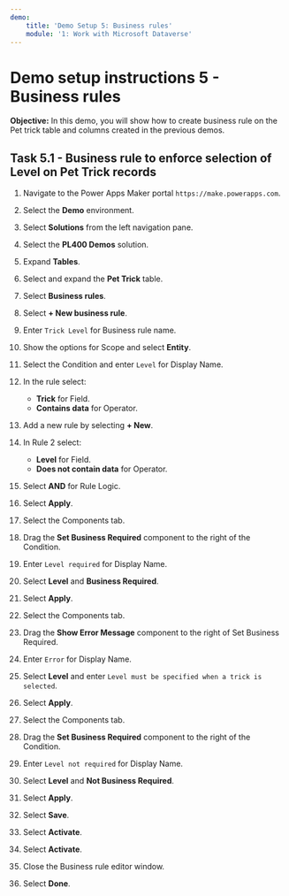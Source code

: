 ```yaml
---
demo:
    title: 'Demo Setup 5: Business rules'
    module: '1: Work with Microsoft Dataverse'
---
```


# Demo setup instructions 5 - Business rules

**Objective:** In this demo, you will show how to create business rule on the Pet trick table and columns created in the previous demos.

## Task 5.1 - Business rule to enforce selection of Level on Pet Trick records

1. Navigate to the Power Apps Maker portal `https://make.powerapps.com`.

1. Select the **Demo** environment.
1. Select **Solutions** from the left navigation pane.
1. Select the **PL400 Demos** solution.
1. Expand **Tables**.
1. Select and expand the **Pet Trick** table.
1. Select **Business rules**.

1. Select **+ New business rule**.
1. Enter `Trick Level` for Business rule name.
1. Show the options for Scope and select **Entity**.
1. Select the Condition and enter `Level` for Display Name.
1. In the rule select:

   - **Trick** for Field.
   - **Contains data** for Operator.

1. Add a new rule by selecting **+ New**.

1. In Rule 2 select:

   - **Level** for Field.
   - **Does not contain data** for Operator.

1. Select **AND** for Rule Logic.
1. Select **Apply**.

1. Select the Components tab.
1. Drag the **Set Business Required** component to the right of the Condition.
1. Enter `Level required` for Display Name.
1. Select **Level** and **Business Required**.
1. Select **Apply**.

1. Select the Components tab.
1. Drag the **Show Error Message** component to the right of Set Business Required.
1. Enter `Error` for Display Name.
1. Select **Level** and enter `Level must be specified when a trick is selected`.
1. Select **Apply**.

1. Select the Components tab.
1. Drag the **Set Business Required** component to the right of the Condition.
1. Enter `Level not required` for Display Name.
1. Select **Level** and **Not Business Required**.
1. Select **Apply**.
1. Select **Save**.
1. Select **Activate**.
1. Select **Activate**.
1. Close the Business rule editor window.
1. Select **Done**.
